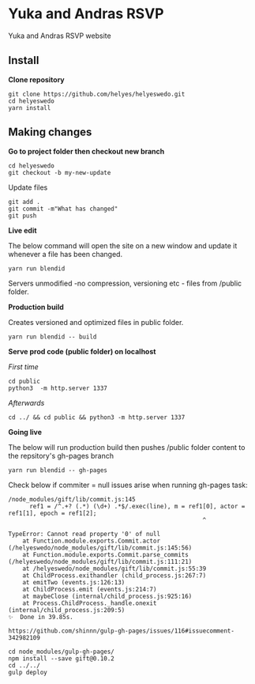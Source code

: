 # Yuka and Andras RSVP

Yuka and Andras RSVP website

## Install

**Clone repository**

```
git clone https://github.com/helyes/helyeswedo.git
cd helyeswedo
yarn install
```

## Making changes

**Go to project folder then checkout new branch**
```
cd helyeswedo
git checkout -b my-new-update
```
Update files
```
git add . 
git commit -m"What has changed"
git push
```

**Live edit**

The below command will open the site on a new window and update it whenever a file has been changed. 
```
yarn run blendid
```
Servers unmodified -no compression, versioning etc - files from /public folder.

**Production build**

Creates versioned and optimized files in public folder.
```
yarn run blendid -- build
```

**Serve prod code (public folder) on localhost**

_First time_
```
cd public
python3  -m http.server 1337
```

_Afterwards_
```
cd ../ && cd public && python3 -m http.server 1337
```


**Going live**

The below will run production build then pushes /public folder content to the repsitory's gh-pages branch
```
yarn run blendid -- gh-pages
```

Check below if commiter = null issues arise when running gh-pages task:

```
/node_modules/gift/lib/commit.js:145
      ref1 = /^.+? (.*) (\d+) .*$/.exec(line), m = ref1[0], actor = ref1[1], epoch = ref1[2];
                                                       ^

TypeError: Cannot read property '0' of null
    at Function.module.exports.Commit.actor (/helyeswedo/node_modules/gift/lib/commit.js:145:56)
    at Function.module.exports.Commit.parse_commits (/helyeswedo/node_modules/gift/lib/commit.js:111:21)
    at /helyeswedo/node_modules/gift/lib/commit.js:55:39
    at ChildProcess.exithandler (child_process.js:267:7)
    at emitTwo (events.js:126:13)
    at ChildProcess.emit (events.js:214:7)
    at maybeClose (internal/child_process.js:925:16)
    at Process.ChildProcess._handle.onexit (internal/child_process.js:209:5)
✨  Done in 39.85s.
```

```
https://github.com/shinnn/gulp-gh-pages/issues/116#issuecomment-342982109

cd node_modules/gulp-gh-pages/
npm install --save gift@0.10.2
cd ../../
gulp deploy
``` 
